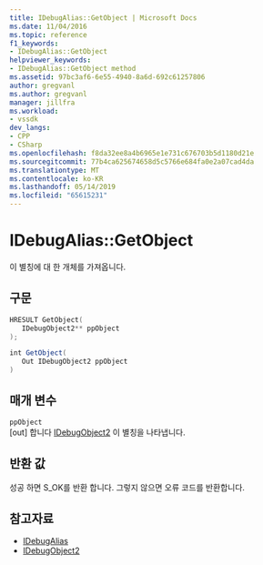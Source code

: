 ```yaml
---
title: IDebugAlias::GetObject | Microsoft Docs
ms.date: 11/04/2016
ms.topic: reference
f1_keywords:
- IDebugAlias::GetObject
helpviewer_keywords:
- IDebugAlias::GetObject method
ms.assetid: 97bc3af6-6e55-4940-8a6d-692c61257806
author: gregvanl
ms.author: gregvanl
manager: jillfra
ms.workload:
- vssdk
dev_langs:
- CPP
- CSharp
ms.openlocfilehash: f8da32ee8a4b6965e1e731c676703b5d1180d21e
ms.sourcegitcommit: 77b4ca625674658d5c5766e684fa0e2a07cad4da
ms.translationtype: MT
ms.contentlocale: ko-KR
ms.lasthandoff: 05/14/2019
ms.locfileid: "65615231"
---
```

# <a name="idebugaliasgetobject"></a>IDebugAlias::GetObject
이 별칭에 대 한 개체를 가져옵니다.

## <a name="syntax"></a>구문

```cpp
HRESULT GetObject(
   IDebugObject2** ppObject
);
```

```csharp
int GetObject(
   Out IDebugObject2 ppObject
)
```

## <a name="parameters"></a>매개 변수
`ppObject`\
[out] 합니다 [IDebugObject2](../../../extensibility/debugger/reference/idebugobject2.md) 이 별칭을 나타냅니다.

## <a name="return-value"></a>반환 값
 성공 하면 S_OK를 반환 합니다. 그렇지 않으면 오류 코드를 반환합니다.

## <a name="see-also"></a>참고자료
- [IDebugAlias](../../../extensibility/debugger/reference/idebugalias.md)
- [IDebugObject2](../../../extensibility/debugger/reference/idebugobject2.md)